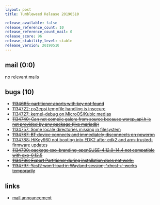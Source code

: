 ```yaml
---
layout: post
title: Tumbleweed Release 20190510

release_available: false
release_reference_count: 10
release_reference_count_mail: 0
release_score: 96
release_stability_level: stable
release_version: 20190510
---
```


## mail (0:0)

no relevant mails

## bugs (10)

<!--more-->

- ~~[1134685: partitioner aborts with key not found](https://bugzilla.opensuse.org/show_bug.cgi?id=1134685)~~
- [1134722: ps2epsi tempfile handling is insecure](https://bugzilla.opensuse.org/show_bug.cgi?id=1134722)
- [1134727: kernel-debug on MicroOS/Kubic medias](https://bugzilla.opensuse.org/show_bug.cgi?id=1134727)
- ~~[1134740: Can not compile galera from source because wsrep_api.h is not provided by any package (like mariadb)](https://bugzilla.opensuse.org/show_bug.cgi?id=1134740)~~
- [1134757: Some locale directories missing in filesystem](https://bugzilla.opensuse.org/show_bug.cgi?id=1134757)
- ~~[1134787: BT device connects and immediately disconnects on poweron](https://bugzilla.opensuse.org/show_bug.cgi?id=1134787)~~
- [1134788: HiKey960 not booting into EDK2 after edk2 and arm-trusted-firmware updates](https://bugzilla.opensuse.org/show_bug.cgi?id=1134788)
- ~~[1134790: package  exo-branding-openSUSE-4.12.0-14.4 not compatible with exo-0.12.5](https://bugzilla.opensuse.org/show_bug.cgi?id=1134790)~~
- ~~[1134796: Expert Partitioner during installation does not work.](https://bugzilla.opensuse.org/show_bug.cgi?id=1134796)~~
- ~~[1134797: Yast2 won't load in Wayland session, 'xhost +' works temporarily](https://bugzilla.opensuse.org/show_bug.cgi?id=1134797)~~



## links

- [mail announcement](https://lists.opensuse.org/opensuse-factory/2019-05/msg00123.html)
